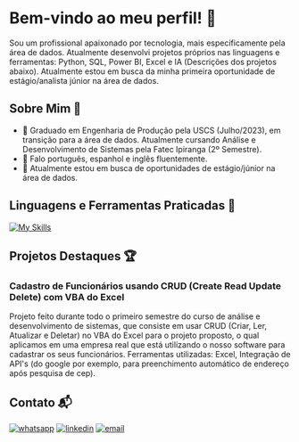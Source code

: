 # Bem-vindo ao meu perfil! 👋

Sou um profissional apaixonado por tecnologia, mais especificamente pela área de dados. Atualmente desenvolvi projetos próprios nas linguagens e ferramentas: Python, SQL, Power BI, Excel e IA (Descrições dos projetos abaixo). 
Atualmente estou em busca da minha primeira oportunidade de estágio/analista júnior na área de dados.

## Sobre Mim 🙂

- 🔭 Graduado em Engenharia de Produção pela USCS (Julho/2023), em transição para a área de dados. Atualmente cursando Análise e Desenvolvimento de Sistemas pela Fatec Ipiranga (2º Semestre).
- 🚀 Falo português, espanhol e inglês fluentemente.
- 💼 Atualmente estou em busca de oportunidades de estágio/júnior na área de dados.

## Linguagens e Ferramentas Praticadas 🚀

[![My Skills](https://skillicons.dev/icons?i=py,github,git)](https://skillicons.dev)

## Projetos Destaques 🏆

### Cadastro de Funcionários usando CRUD (Create Read Update Delete) com VBA do Excel 
Projeto feito durante todo o primeiro semestre do curso de análise e desenvolvimento de sistemas, que consiste em usar CRUD (Criar, Ler, Atualizar e Deletar) no VBA do Excel para o projeto proposto, o qual aplicamos em uma empresa real que está utilizando o nosso software para cadastrar os seus funcionários.
Ferramentas utilizadas: Excel, Integração de API's (do google por exemplo, para preenchimento automático de endereço após pesquisa de cep).


## Contato 📬

[![whatsapp](https://img.shields.io/badge/WhatsApp-25D366?style=for-the-badge&logo=whatsapp&logoColor=white)](https://wa.me/5511992550740)
[![linkedin](https://img.shields.io/badge/LinkedIn-0077B5?style=for-the-badge&logo=linkedin&logoColor=white)](https://www.linkedin.com/in/felipezanirato/)
[![email](https://img.shields.io/badge/Gmail-D14836?style=for-the-badge&logo=gmail&logoColor=white)](mailto:felipe.zanirato01@gmail.com)






















































































